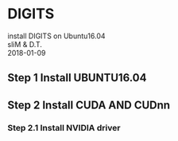 # DIGITS
install DIGITS on Ubuntu16.04 <br />
sliM & D.T. <br />
2018-01-09 <br />

## Step 1 Install UBUNTU16.04
## Step 2 Install CUDA AND CUDnn
### Step 2.1 Install NVIDIA driver
